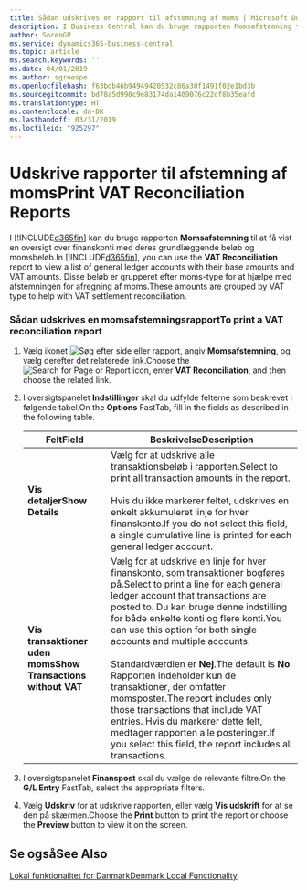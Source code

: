 ```yaml
---
title: Sådan udskrives en rapport til afstemning af moms | Microsoft Docs
description: I Business Central kan du bruge rapporten Momsafstemning til at få vist en oversigt over finanskonti med deres grundlæggende beløb og momsbeløb. Disse beløb er grupperet efter moms-type for at hjælpe med afstemningen for afregning af moms.
author: SorenGP
ms.service: dynamics365-business-central
ms.topic: article
ms.search.keywords: ''
ms.date: 04/01/2019
ms.author: sgroespe
ms.openlocfilehash: f63bdb46b94949420532c86a30f1491f02e1bd3b
ms.sourcegitcommit: bd78a5d990c9e83174da1409076c22df8b35eafd
ms.translationtype: HT
ms.contentlocale: da-DK
ms.lasthandoff: 03/31/2019
ms.locfileid: "925297"
---
```

# <a name="print-vat-reconciliation-reports"></a><span data-ttu-id="47da6-104">Udskrive rapporter til afstemning af moms</span><span class="sxs-lookup"><span data-stu-id="47da6-104">Print VAT Reconciliation Reports</span></span>
<span data-ttu-id="47da6-105">I [!INCLUDE[d365fin](../../includes/d365fin_md.md)] kan du bruge rapporten **Momsafstemning** til at få vist en oversigt over finanskonti med deres grundlæggende beløb og momsbeløb.</span><span class="sxs-lookup"><span data-stu-id="47da6-105">In [!INCLUDE[d365fin](../../includes/d365fin_md.md)], you can use the **VAT Reconciliation** report to view a list of general ledger accounts with their base amounts and VAT amounts.</span></span> <span data-ttu-id="47da6-106">Disse beløb er grupperet efter moms-type for at hjælpe med afstemningen for afregning af moms.</span><span class="sxs-lookup"><span data-stu-id="47da6-106">These amounts are grouped by VAT type to help with VAT settlement reconciliation.</span></span>  

### <a name="to-print-a-vat-reconciliation-report"></a><span data-ttu-id="47da6-107">Sådan udskrives en momsafstemningsrapport</span><span class="sxs-lookup"><span data-stu-id="47da6-107">To print a VAT reconciliation report</span></span>  

1.  <span data-ttu-id="47da6-108">Vælg ikonet ![Søg efter side eller rapport](../../media/ui-search/search_small.png "Ikonet Søg efter side eller rapport"), angiv **Momsafstemning**, og vælg derefter det relaterede link.</span><span class="sxs-lookup"><span data-stu-id="47da6-108">Choose the ![Search for Page or Report](../../media/ui-search/search_small.png "Search for Page or Report icon") icon, enter **VAT Reconciliation**, and then choose the related link.</span></span>  
2.  <span data-ttu-id="47da6-109">I oversigtspanelet **Indstillinger** skal du udfylde felterne som beskrevet i følgende tabel.</span><span class="sxs-lookup"><span data-stu-id="47da6-109">On the **Options** FastTab, fill in the fields as described in the following table.</span></span>  

    |<span data-ttu-id="47da6-110">Felt</span><span class="sxs-lookup"><span data-stu-id="47da6-110">Field</span></span>|<span data-ttu-id="47da6-111">Beskrivelse</span><span class="sxs-lookup"><span data-stu-id="47da6-111">Description</span></span>|  
    |---------------------------------|---------------------------------------|  
    |<span data-ttu-id="47da6-112">**Vis detaljer**</span><span class="sxs-lookup"><span data-stu-id="47da6-112">**Show Details**</span></span>|<span data-ttu-id="47da6-113">Vælg for at udskrive alle transaktionsbeløb i rapporten.</span><span class="sxs-lookup"><span data-stu-id="47da6-113">Select to print all transaction amounts in the report.</span></span><br /><br /> <span data-ttu-id="47da6-114">Hvis du ikke markerer feltet, udskrives en enkelt akkumuleret linje for hver finanskonto.</span><span class="sxs-lookup"><span data-stu-id="47da6-114">If you do not select this field, a single cumulative line is printed for each general ledger account.</span></span>|  
    |<span data-ttu-id="47da6-115">**Vis transaktioner uden moms**</span><span class="sxs-lookup"><span data-stu-id="47da6-115">**Show Transactions without VAT**</span></span>|<span data-ttu-id="47da6-116">Vælg for at udskrive en linje for hver finanskonto, som transaktioner bogføres på.</span><span class="sxs-lookup"><span data-stu-id="47da6-116">Select to print a line for each general ledger account that transactions are posted to.</span></span> <span data-ttu-id="47da6-117">Du kan bruge denne indstilling for både enkelte konti og flere konti.</span><span class="sxs-lookup"><span data-stu-id="47da6-117">You can use this option for both single accounts and multiple accounts.</span></span><br /><br /> <span data-ttu-id="47da6-118">Standardværdien er **Nej**.</span><span class="sxs-lookup"><span data-stu-id="47da6-118">The default is **No**.</span></span> <span data-ttu-id="47da6-119">Rapporten indeholder kun de transaktioner, der omfatter momsposter.</span><span class="sxs-lookup"><span data-stu-id="47da6-119">The report includes only those transactions that include VAT entries.</span></span> <span data-ttu-id="47da6-120">Hvis du markerer dette felt, medtager rapporten alle posteringer.</span><span class="sxs-lookup"><span data-stu-id="47da6-120">If you select this field, the report includes all transactions.</span></span>|  

3.  <span data-ttu-id="47da6-121">I oversigtspanelet **Finanspost** skal du vælge de relevante filtre.</span><span class="sxs-lookup"><span data-stu-id="47da6-121">On the **G/L Entry** FastTab, select the appropriate filters.</span></span>  
4.  <span data-ttu-id="47da6-122">Vælg **Udskriv** for at udskrive rapporten, eller vælg **Vis udskrift** for at se den på skærmen.</span><span class="sxs-lookup"><span data-stu-id="47da6-122">Choose the **Print** button to print the report or choose the **Preview** button to view it on the screen.</span></span>  

## <a name="see-also"></a><span data-ttu-id="47da6-123">Se også</span><span class="sxs-lookup"><span data-stu-id="47da6-123">See Also</span></span>  
 [<span data-ttu-id="47da6-124">Lokal funktionalitet for Danmark</span><span class="sxs-lookup"><span data-stu-id="47da6-124">Denmark Local Functionality</span></span>](denmark-local-functionality.md)  
